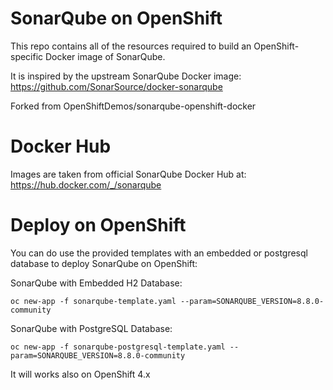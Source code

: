 # SonarQube on OpenShift
This repo contains all of the resources required to build an OpenShift-specific
Docker image of SonarQube.

It is inspired by the upstream SonarQube Docker image:
https://github.com/SonarSource/docker-sonarqube

Forked from OpenShiftDemos/sonarqube-openshift-docker

# Docker Hub

Images are taken from official SonarQube Docker Hub at: https://hub.docker.com/_/sonarqube

# Deploy on OpenShift
You can do use the provided templates with an embedded or postgresql database to deploy SonarQube on 
OpenShift:

SonarQube with Embedded H2 Database:

    oc new-app -f sonarqube-template.yaml --param=SONARQUBE_VERSION=8.8.0-community

SonarQube with PostgreSQL Database:

    oc new-app -f sonarqube-postgresql-template.yaml --param=SONARQUBE_VERSION=8.8.0-community
    
It will works also on OpenShift 4.x
